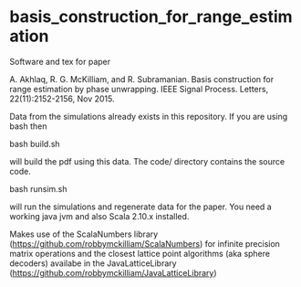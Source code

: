 # basis_construction_for_range_estimation
Software and tex for paper

A. Akhlaq, R. G. McKilliam, and R. Subramanian. Basis construction for range estimation by phase unwrapping. IEEE Signal Process. Letters, 22(11):2152-2156, Nov 2015.

Data from the simulations already exists in this repository.  If you are using bash then

bash build.sh

will build the pdf using this data.  The code/ directory contains the source code.

bash runsim.sh

will run the simulations and regenerate data for the paper.  You need a working java jvm and also Scala 2.10.x installed. 

Makes use of the ScalaNumbers library (https://github.com/robbymckilliam/ScalaNumbers) for infinite precision matrix operations and the closest lattice point algorithms (aka sphere decoders) availabe in the JavaLatticeLibrary (https://github.com/robbymckilliam/JavaLatticeLibrary)
